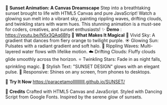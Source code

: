 🌅 **Sunset Animation: A Canvas Dreamscape**
Step into a breathtaking sunset brought to life with HTML5 Canvas and pure JavaScript! Watch a glowing sun melt into a vibrant sky, painting rippling waves, drifting clouds, and twinkling stars with warm hues. This stunning animation is a must-see for coders, creatives, and sunset enthusiasts! ✨
**Demo** : https://youtu.be/N5x3QAq6Bfg
🌟 **What Makes It Magical**
🎨 Vivid Sky: A gradient that dances from fiery orange to twilight purple.
☀️ Glowing Sun: Pulsates with a radiant gradient and soft halo.
🌊 Rippling Waves: Multi-layered water flows with lifelike motion.
☁️ Drifting Clouds: Fluffy clouds glide smoothly across the horizon.
⭐ Twinkling Stars: Fade in as night falls, sprinkling magic.
📜 Stylish Text: "SUNSET DESIGN" glows with an elegant pulse.
📱 Responsive: Shines on any screen, from phones to desktops.

🚀 **Try It Now**
https://paracetamolllllllllll.github.io/SUNSET/

🙌 **Credits**
Crafted with HTML5 Canvas and JavaScript.
Styled with Dancing Script from Google Fonts.
Inspired by the serene glow of sunsets.

